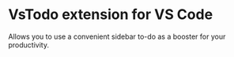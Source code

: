 # VsTodo extension for VS Code

Allows you to use a convenient sidebar to-do as a booster for your productivity.
